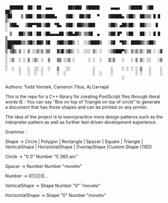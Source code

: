 ```

  ██████  ██░ ██  ▄▄▄       ██▓███  ▓█████     ▄▄▄▄    ▒█████  ▒██   ██▒
▒██    ▒ ▓██░ ██▒▒████▄    ▓██░  ██▒▓█   ▀    ▓█████▄ ▒██▒  ██▒▒▒ █ █ ▒░
░ ▓██▄   ▒██▀▀██░▒██  ▀█▄  ▓██░ ██▓▒▒███      ▒██▒ ▄██▒██░  ██▒░░  █   ░
  ▒   ██▒░▓█ ░██ ░██▄▄▄▄██ ▒██▄█▓▒ ▒▒▓█  ▄    ▒██░█▀  ▒██   ██░ ░ █ █ ▒ 
▒██████▒▒░▓█▒░██▓ ▓█   ▓██▒▒██▒ ░  ░░▒████▒   ░▓█  ▀█▓░ ████▓▒░▒██▒ ▒██▒
▒ ▒▓▒ ▒ ░ ▒ ░░▒░▒ ▒▒   ▓▒█░▒▓▒░ ░  ░░░ ▒░ ░   ░▒▓███▀▒░ ▒░▒░▒░ ▒▒ ░ ░▓ ░
░ ░▒  ░ ░ ▒ ░▒░ ░  ▒   ▒▒ ░░▒ ░      ░ ░  ░   ▒░▒   ░   ░ ▒ ▒░ ░░   ░▒ ░
░  ░  ░   ░  ░░ ░  ░   ▒   ░░          ░       ░    ░ ░ ░ ░ ▒   ░    ░  
      ░   ░  ░  ░      ░  ░            ░  ░    ░          ░ ░   ░    ░  
                                                    ░                   

```

Authors: Todd Vorisek, Cameron Titus, Aj Carvajal

This is the repo for a C++ library for creating PostScript files through literal words 
IE : You can say "Box on top of Triangle on top of circle" to generate a document that has those shapes and can be printed on any printer.

The idea of the project is to learn/practice more design patterns such as the interpreter pattern as well as further test driven development experience.


Grammar :

Shape -> Circle | Polygon | Rectangle | Spacer | Square | Triangle | VerticalShape | HorizontalShape | OverlapShape |Custom Shape (TBD) 
 
Circle -> "0 0" Number "0 360 arc"
 
Spacer -> Number Number "moveto"

Number  -> 0|1|2|3|...  
        
VerticalShape -> Shape Number "0" "moveto"

HorizontalShape -> Shape "0" Number "moveto" 
